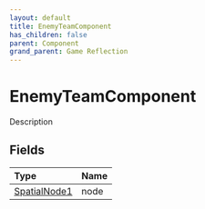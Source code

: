 ```yaml
---
layout: default
title: EnemyTeamComponent
has_children: false
parent: Component
grand_parent: Game Reflection
---
```

# EnemyTeamComponent
Description 

## Fields
| Type | Name |
|:-------------|:--------------|
| [SpatialNode1](/game-reflection/components/spatial_node1.md) | node |
